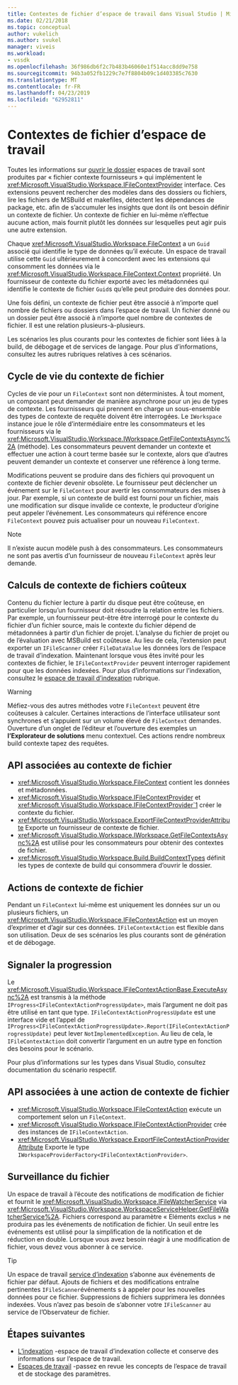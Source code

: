```yaml
---
title: Contextes de fichier d’espace de travail dans Visual Studio | Microsoft Docs
ms.date: 02/21/2018
ms.topic: conceptual
author: vukelich
ms.author: svukel
manager: viveis
ms.workload:
- vssdk
ms.openlocfilehash: 36f986db6f2c7b483b46060e1f514acc8dd9e758
ms.sourcegitcommit: 94b3a052fb1229c7e7f8804b09c1d403385c7630
ms.translationtype: MT
ms.contentlocale: fr-FR
ms.lasthandoff: 04/23/2019
ms.locfileid: "62952811"
---
```

# <a name="workspace-file-contexts"></a>Contextes de fichier d’espace de travail

Toutes les informations sur [ouvrir le dossier](../ide/develop-code-in-visual-studio-without-projects-or-solutions.md) espaces de travail sont produites par « fichier contexte fournisseurs » qui implémentent le <xref:Microsoft.VisualStudio.Workspace.IFileContextProvider> interface. Ces extensions peuvent rechercher des modèles dans des dossiers ou fichiers, lire les fichiers de MSBuild et makefiles, détectent les dépendances de package, etc. afin de s’accumuler les insights que dont ils ont besoin définir un contexte de fichier. Un contexte de fichier en lui-même n’effectue aucune action, mais fournit plutôt les données sur lesquelles peut agir puis une autre extension.

Chaque <xref:Microsoft.VisualStudio.Workspace.FileContext> a un `Guid` associé qui identifie le type de données qu’il exécute. Un espace de travail utilise cette `Guid` ultérieurement à concordent avec les extensions qui consomment les données via le <xref:Microsoft.VisualStudio.Workspace.FileContext.Context> propriété. Un fournisseur de contexte du fichier exporté avec les métadonnées qui identifie le contexte de fichier `Guid`s qu’elle peut produire des données pour.

Une fois défini, un contexte de fichier peut être associé à n’importe quel nombre de fichiers ou dossiers dans l’espace de travail. Un fichier donné ou un dossier peut être associé à n’importe quel nombre de contextes de fichier. Il est une relation plusieurs-à-plusieurs.

Les scénarios les plus courants pour les contextes de fichier sont liées à la build, de débogage et de services de langage. Pour plus d’informations, consultez les autres rubriques relatives à ces scénarios.

## <a name="file-context-lifecycle"></a>Cycle de vie du contexte de fichier

Cycles de vie pour un `FileContext` sont non déterministes. À tout moment, un composant peut demander de manière asynchrone pour un jeu de types de contexte. Les fournisseurs qui prennent en charge un sous-ensemble des types de contexte de requête doivent être interrogées. Le `IWorkspace` instance joue le rôle d’intermédiaire entre les consommateurs et les fournisseurs via le <xref:Microsoft.VisualStudio.Workspace.IWorkspace.GetFileContextsAsync%2A> (méthode). Les consommateurs peuvent demander un contexte et effectuer une action à court terme basée sur le contexte, alors que d’autres peuvent demander un contexte et conserver une référence à long terme.

Modifications peuvent se produire dans des fichiers qui provoquent un contexte de fichier devenir obsolète. Le fournisseur peut déclencher un événement sur le `FileContext` pour avertir les consommateurs des mises à jour. Par exemple, si un contexte de build est fourni pour un fichier, mais une modification sur disque invalide ce contexte, le producteur d’origine peut appeler l’événement. Les consommateurs qui référence encore `FileContext` pouvez puis actualiser pour un nouveau `FileContext`.

>[!NOTE]
>Il n’existe aucun modèle push à des consommateurs. Les consommateurs ne sont pas avertis d’un fournisseur de nouveau `FileContext` après leur demande.

## <a name="expensive-file-context-computations"></a>Calculs de contexte de fichiers coûteux

Contenu du fichier lecture à partir du disque peut être coûteuse, en particulier lorsqu’un fournisseur doit résoudre la relation entre les fichiers. Par exemple, un fournisseur peut-être être interrogé pour le contexte du fichier d’un fichier source, mais le contexte du fichier dépend de métadonnées à partir d’un fichier de projet. L’analyse du fichier de projet ou de l’évaluation avec MSBuild est coûteuse. Au lieu de cela, l’extension peut exporter un `IFileScanner` créer `FileDataValue` les données lors de l’espace de travail d’indexation. Maintenant lorsque vous êtes invité pour les contextes de fichier, le `IFileContextProvider` peuvent interroger rapidement pour que les données indexées. Pour plus d’informations sur l’indexation, consultez le [espace de travail d’indexation](workspace-indexing.md) rubrique.

>[!WARNING]
>Méfiez-vous des autres méthodes votre `FileContext` peuvent être coûteuses à calculer. Certaines interactions de l’interface utilisateur sont synchrones et s’appuient sur un volume élevé de `FileContext` demandes. Ouverture d’un onglet de l’éditeur et l’ouverture des exemples un **l’Explorateur de solutions** menu contextuel. Ces actions rendre nombreux build contexte tapez des requêtes.

## <a name="file-context-related-apis"></a>API associées au contexte de fichier

- <xref:Microsoft.VisualStudio.Workspace.FileContext> contient les données et métadonnées.
- <xref:Microsoft.VisualStudio.Workspace.IFileContextProvider> et <xref:Microsoft.VisualStudio.Workspace.IFileContextProvider`1> créer le contexte du fichier.
- <xref:Microsoft.VisualStudio.Workspace.ExportFileContextProviderAttribute> Exporte un fournisseur de contexte de fichier.
- <xref:Microsoft.VisualStudio.Workspace.IWorkspace.GetFileContextsAsync%2A> est utilisé pour les consommateurs pour obtenir des contextes de fichier.
- <xref:Microsoft.VisualStudio.Workspace.Build.BuildContextTypes> définit les types de contexte de build qui consommera d’ouvrir le dossier.

## <a name="file-context-actions"></a>Actions de contexte de fichier

Pendant un `FileContext` lui-même est uniquement les données sur un ou plusieurs fichiers, un <xref:Microsoft.VisualStudio.Workspace.IFileContextAction> est un moyen d’exprimer et d’agir sur ces données. `IFileContextAction` est flexible dans son utilisation. Deux de ses scénarios les plus courants sont de génération et de débogage.

## <a name="reporting-progress"></a>Signaler la progression

Le <xref:Microsoft.VisualStudio.Workspace.IFileContextActionBase.ExecuteAsync%2A> est transmis à la méthode `IProgress<IFileContextActionProgressUpdate>`, mais l’argument ne doit pas être utilisé en tant que type. `IFileContextActionProgressUpdate` est une interface vide et l’appel de `IProgress<IFileContextActionProgressUpdate>.Report(IFileContextActionProgressUpdate)` peut lever `NotImplementedException`. Au lieu de cela, le `IFileContextAction` doit convertir l’argument en un autre type en fonction des besoins pour le scénario.

Pour plus d’informations sur les types dans Visual Studio, consultez documentation du scénario respectif.

## <a name="file-context-action-related-apis"></a>API associées à une action de contexte de fichier

- <xref:Microsoft.VisualStudio.Workspace.IFileContextAction> exécute un comportement selon un `FileContext`.
- <xref:Microsoft.VisualStudio.Workspace.IFileContextActionProvider> crée des instances de `IFileContextAction`.
- <xref:Microsoft.VisualStudio.Workspace.ExportFileContextActionProviderAttribute> Exporte le type `IWorkspaceProviderFactory<IFileContextActionProvider>`.

## <a name="file-watching"></a>Surveillance du fichier

Un espace de travail à l’écoute des notifications de modification de fichier et fournit le <xref:Microsoft.VisualStudio.Workspace.IFileWatcherService> via <xref:Microsoft.VisualStudio.Workspace.WorkspaceServiceHelper.GetFileWatcherService%2A>. Fichiers correspond au paramètre « Eléments exclus » ne produira pas les événements de notification de fichier. Un seuil entre les événements est utilisé pour la simplification de la notification et de réduction en double. Lorsque vous avez besoin réagir à une modification de fichier, vous devez vous abonner à ce service.

>[!TIP]
>Un espace de travail [service d’indexation](workspace-indexing.md) s’abonne aux événements de fichier par défaut. Ajouts de fichiers et des modifications entraîne pertinentes `IFileScanner`événements s à appeler pour les nouvelles données pour ce fichier. Suppressions de fichiers supprimera les données indexées. Vous n’avez pas besoin de s’abonner votre `IFileScanner` au service de l’Observateur de fichier.

## <a name="next-steps"></a>Étapes suivantes

* [L’indexation](workspace-indexing.md) -espace de travail d’indexation collecte et conserve des informations sur l’espace de travail.
* [Espaces de travail](workspaces.md) -passez en revue les concepts de l’espace de travail et de stockage des paramètres.

